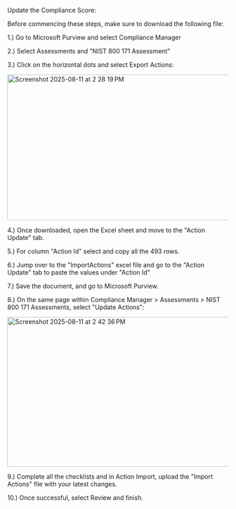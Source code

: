 Update the Compliance Score:

Before commencing these steps, make sure to download the following file:

1.) Go to Microsoft Purview and select Compliance Manager

2.) Select Assessments and "NIST 800 171 Assessment"

3.) Click on the horizontal dots and select Export Actions:
   
<img width="1052" height="331" alt="Screenshot 2025-08-11 at 2 28 19 PM" src="https://github.com/user-attachments/assets/bf3f552f-c764-46dc-ba86-1d385d117fe2" />

4.) Once downloaded, open the Excel sheet and move to the "Action Update" tab.

5.) For column "Action Id" select and copy all the 493 rows.

6.) Jump over to the "ImportActions" excel file and go to the "Action Update" tab to paste the values under "Action Id"

7.) Save the document, and go to Microsoft Purview. 

8.) On the same page within Compliance Manager > Assessments > NIST 800 171 Assessments, select "Update Actions":

<img width="1051" height="340" alt="Screenshot 2025-08-11 at 2 42 36 PM" src="https://github.com/user-attachments/assets/8ba6f841-643b-4069-8eb9-dc922ceba833" />


9.) Complete all the checklists and in Action Import, upload the "Import Actions" file with your latest changes.

10.) Once successful, select Review and finish.
